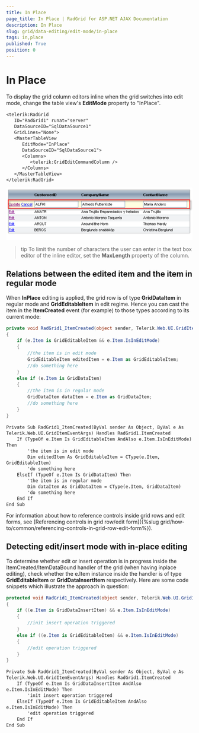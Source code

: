 ```yaml
---
title: In Place
page_title: In Place | RadGrid for ASP.NET AJAX Documentation
description: In Place
slug: grid/data-editing/edit-mode/in-place
tags: in,place
published: True
position: 0
---
```


# In Place



To display the grid column editors inline when the grid switches into edit mode, change the table view's **EditMode** property to "InPlace".

````ASP.NET
<telerik:RadGrid
   ID="RadGrid1" runat="server"
   DataSourceID="SqlDataSource1"
   GridLines="None">
   <MasterTableView
      EditMode="InPlace"
      DataSourceID="SqlDataSource1">
      <Columns>
         <telerik:GridEditCommandColumn />
      </Columns>
   </MasterTableView>
</telerik:RadGrid>
````



![A row in edit mode](images/grd_EditMode_markedup.png)

>tip To limit the number of characters the user can enter in the text box editor of the inline editor, set the **MaxLength** property of the column.
>


## Relations between the edited item and the item in regular mode

When **InPlace** editing is applied, the grid row is of type **GridDataItem** in regular mode and **GridEditableItem** in edit regime. Hence you can cast the item in the **ItemCreated** event (for example) to those types according to its current mode:



````C#
private void RadGrid1_ItemCreated(object sender, Telerik.Web.UI.GridItemEventArgs e)
{
    if (e.Item is GridEditableItem && e.Item.IsInEditMode)
    {
        //the item is in edit mode    
        GridEditableItem editedItem = e.Item as GridEditableItem;
        //do something here 
    }
    else if (e.Item is GridDataItem)
    {
        //the item is in regular mode
        GridDataItem dataItem = e.Item as GridDataItem;
        //do something here 
    }
}
````
````VB
Private Sub RadGrid1_ItemCreated(ByVal sender As Object, ByVal e As Telerik.Web.UI.GridItemEventArgs) Handles RadGrid1.ItemCreated
    If (TypeOf e.Item Is GridEditableItem AndAlso e.Item.IsInEditMode) Then
        'the item is in edit mode   
        Dim editedItem As GridEditableItem = CType(e.Item, GridEditableItem)
        'do something here
    ElseIf (TypeOf e.Item Is GridDataItem) Then
        'the item is in regular mode   
        Dim dataItem As GridDataItem = CType(e.Item, GridDataItem)
        'do something here         
    End If
End Sub
````


For information about how to reference controls inside grid rows and edit forms, see [Referencing controls in grid row/edit form]({%slug grid/how-to/common/referencing-controls-in-grid-row-edit-form%}).

## Detecting edit/insert mode with in-place editing

To determine whether edit or insert operation is in progress inside the ItemCreated/ItemDataBound handler of the grid (when having inplace editing), check whether the e.Item instance inside the handler is of type **GridEditableItem** or **GridDataInsertItem** respectively. Here are some code snippets which illustrate the approach in question:



````C#
protected void RadGrid1_ItemCreated(object sender, Telerik.Web.UI.GridItemEventArgs e)
{
    if ((e.Item is GridDataInsertItem) && e.Item.IsInEditMode)
    {
        //init insert operation triggered   
    }
    else if ((e.Item is GridEditableItem) && e.Item.IsInEditMode)
    {
        //edit operation triggered   
    }
}
````
````VB
Private Sub RadGrid1_ItemCreated(ByVal sender As Object, ByVal e As Telerik.Web.UI.GridItemEventArgs) Handles RadGrid1.ItemCreated
    If (TypeOf e.Item Is GridDataInsertItem AndAlso e.Item.IsInEditMode) Then
        'init insert operation triggered
    ElseIf (TypeOf e.Item Is GridEditableItem AndAlso e.Item.IsInEditMode) Then
        'edit operation triggered
    End If
End Sub
````

